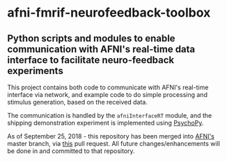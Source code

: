 
# afni-fmrif-neurofeedback-toolbox

## Python scripts and modules to enable communication with AFNI's real-time data interface to facilitate neuro-feedback experiments

This project contains both code to communicate with AFNI's real-time interface via network, and example code to do simple
processing and stimulus generation, based on the received data.

The communication is handled by the `afniInterfaceRT` module, and the shipping demonstration experiment is implemented using
[PsychoPy](http://www.psychopy.org).

As of September 25, 2018 - this repository has been merged into [AFNI's](https://github.com/afni/afni) master branch, via
[this](https://github.com/afni/afni/pull/84) pull request. All future changes/enhancements will be done in and committed to
that repository.

